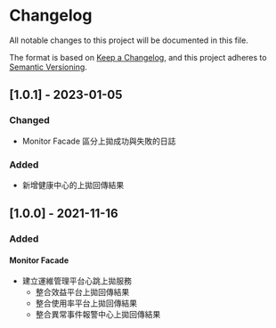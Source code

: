 # Changelog

All notable changes to this project will be documented in this file.

The format is based on [Keep a Changelog](https://keepachangelog.com/en/1.0.0/),
and this project adheres to [Semantic Versioning](https://semver.org/spec/v2.0.0.html).

## [1.0.1] - 2023-01-05

### Changed

- Monitor Facade 區分上拋成功與失敗的日誌

### Added

- 新增健康中心的上拋回傳結果

## [1.0.0] - 2021-11-16

### Added

#### Monitor Facade

- 建立運維管理平台心跳上拋服務
  - 整合效益平台上拋回傳結果
  - 整合使用率平台上拋回傳結果
  - 整合異常事件報警中心上拋回傳結果